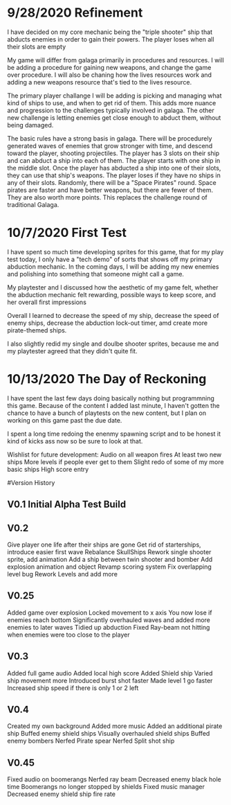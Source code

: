 ﻿# 9/28/2020 Refinement
I have decided on my core mechanic being the "triple shooter" ship that abducts enemies in order to gain their powers.
The player loses when all their slots are empty

My game will differ from galaga primarily in procedures and resources. I will be adding a procedure for gaining new weapons, and change the game over procedure.
I will also be chaning how the lives resources work and adding a new weapons resource that's tied to the lives resource.

The primary player challange I will be adding is picking and managing what kind of ships to use, and when to get rid of them. This adds more nuance and progression to the challenges typically involved in galaga. The other new challenge is letting enemies get close enough to abduct them, without being damaged.

The basic rules have a strong basis in galaga. There will be procedurely generated waves of enemies that grow stronger with time, and descend toward the player, shooting projectiles. The player has 3 slots on their ship and can abduct a ship into each of them. The player starts with one ship in the middle slot. Once the player has abducted a ship into one of their slots, they can use that ship's weapons. The player loses if they have no ships in any of their slots.
Randomly, there will be a "Space Pirates" round. Space pirates are faster and have better weapons, but there are fewer of them. They are also worth more points. This replaces the challenge round of traditional Galaga.

# 10/7/2020 First Test
I have spent so much time developing sprites for this game, that for my play test today, I only have a "tech demo" of sorts that shows off my primary abduction mechanic. In the coming days, I will be adding my new enemies and polishing into something that someone might call a game.

My playtester and I discussed how the aesthetic of my game felt, whether the abduction mechanic felt rewarding, possible ways to keep score, and her overall first impressions

Overall I learned to decrease the speed of my ship, decrease the speed of enemy ships, decrease the abduction lock-out timer, amd create more pirate-themed ships.

I also slightly redid my single and doulbe shooter sprites, because me and my playtester agreed that they didn't quite fit.

# 10/13/2020 The Day of Reckoning
I have spent the last few days doing basically nothing but programmning this game. Because of the content I added last minute, I haven't gotten the chance to have a bunch of playtests on the new content, but I plan on working on this game past the due date.

I spent a long time redoing the enenmy spawning script and to be honest it kind of kicks ass now so be sure to look at that.

Wishlist for future development:
Audio on all weapon fires
At least two new ships
More levels if people ever get to them
Slight redo of some of my more basic ships
High score entry

#Version History

## V0.1 Initial Alpha Test Build

## V0.2
Give player one life after their ships are gone
Get rid of starterships, introduce easier first wave
Rebalance SkullShips
Rework single shooter sprite, add animation 
Add a ship between twin shooter and bomber
Add explosion animation and object
Revamp scoring system
Fix overlapping level bug
Rework Levels and add more

## V0.25
Added game over explosion
Locked movement to x axis
You now lose if enemies reach bottom
Significantly overhauled waves and added more enemies to later waves
Tidied up abduction
Fixed Ray-beam not hitting when enemies were too close to the player

## V0.3
Added full game audio
Added local high score
Added Shield ship
Varied ship movement more
Introduced burst shot faster
Made level 1 go faster
Increased ship speed if there is only 1 or 2 left

## V0.4
Created my own background
Added more music
Added an additional pirate ship
Buffed enemy shield ships
Visually overhauled shield ships
Buffed enemy bombers
Nerfed Pirate spear
Nerfed Split shot ship

## V0.45
Fixed audio on boomerangs
Nerfed ray beam
Decreased enemy black hole time
Boomerangs no longer stopped by shields
Fixed music manager
Decreased enemy shield ship fire rate

